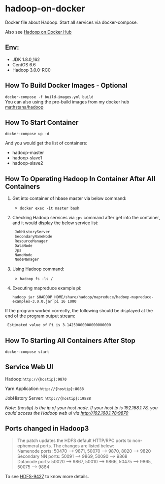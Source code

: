# hadoop-on-docker

Docker file about Hadoop. Start all services via docker-compose.

Also see [Hadoop on Docker Hub](https://hub.docker.com/r/mathstana/hadoop/)

## Env:

* JDK 1.8.0_162
* CentOS 6.6
* Hadoop 3.0.0-RC0

## How To Build Docker Images - Optional

`docker-compose -f build-images.yml build`\
You can also using the pre-build images from my docker hub [mathstana/hadoop](https://hub.docker.com/r/mathstana/hadoop/)

## How To Start Container

`docker-compose up -d`

And you would get the list of containers:

* hadoop-master
* hadoop-slave1
* hadoop-slave2

## How To Operating Hadoop In Container After All Containers

1. Get into container of hbase master via below command:

   * `docker exec -it master bash`

2. Checking Hadoop services via `jps` command after get into the container, and
   it would display the below service list:

   ```bash
    JobHistoryServer
    SecondaryNameNode
    ResourceManager
    DataNode
    Jps
    NameNode
    NodeManager
   ```

3. Using Hadoop command:

   * `hadoop fs -ls /`

4. Executing mapreduce example pi:

   `hadoop jar
   $HADOOP_HOME/share/hadoop/mapreduce/hadoop-mapreduce-examples-3.0.0.jar pi 16
   1000`

If the program worked correctly, the following should be displayed at the end of
the program output stream:

```bash
 Estimated value of Pi is 3.14250000000000000000
```

## How To Starting All Containers After Stop

`docker-compose start`

## Service Web UI

Hadoop:`http://{hostip}:9870`

Yarn Application:`http://{hostip}:8088`

JobHistory Server: `http://{hostip}:19888`

_Note: *{hostip}* is the ip of your host node. If your host ip is 192.168.1.78,
you could access the Hadoop web ui via *http://192.168.1.78:9870*_

## Ports changed in Hadoop3

> The patch updates the HDFS default HTTP/RPC ports to non-ephemeral ports. The
> changes are listed below:\
> Namenode ports: 50470 --> 9871, 50070 --> 9870, 8020 --> 9820\
> Secondary NN ports: 50091 --> 9869, 50090 --> 9868\
> Datanode ports: 50020 --> 9867, 50010 --> 9866, 50475 --> 9865, 50075 --> 9864

To see [HDFS-9427](https://issues.apache.org/jira/browse/HDFS-9427) to know more
details.
